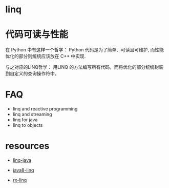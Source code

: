 linq
====



# 代码可读与性能
在 Python 中有这样一个哲学： Python 代码是为了简单、可读且可维护, 而性能优化的部分则统统应该放在 C++ 中实现.

与之对应的LINQ哲学： 用LINQ 的方法编写所有代码，而将优化的部分统统封装到自定义的查询操作符中。



# FAQ
+ linq and reactive programming
+ linq and streaming
+ linq for java
+ linq to objects


# resources
+ [linq-java](https://www.oschina.net/translate/does-java-8-still-need-linq-or-is-it-better-than-linq)
+ [java8-linq](http://blog.informatech.cr/2013/03/24/java-streams-preview-vs-net-linq/)

+ [rx-linq](http://www.cnblogs.com/yangecnu/archive/2012/04/17/Introducting_LINQ_And_ReactiveExtensions.html)